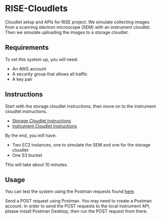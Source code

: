 # RISE-Cloudlets
Cloudlet setup and APIs for RISE project. We simulate collecting images from a scanning electron microscope (SEM) with an instrument cloudlet. Then we simulate uploading the images to a storage cloudlet.

## Requirements
To set this system up, you will need:
- An AWS account
- A security group that allows all traffic
- A key pair

## Instructions
Start with the storage cloudlet instructions, then move on to the instrument cloudlet instructions.

- [Storage Cloudlet Instructions](https://github.com/austinmclain/RISE-Cloudlets/blob/main/storage_cloudlet/README.md)
- [Instrument Cloudlet Instructions](https://github.com/austinmclain/RISE-Cloudlets/blob/main/instrument_cloudlet/README.md)

By the end, you will have:
- Two EC2 instances, one to simulate the SEM and one for the storage cloudlet
- One S3 bucket

This will take about 10 minutes.

## Usage
You can test the system using the Postman requests found [here](https://www.postman.com/amac72/workspace/rise-cloudlets/collection/24318566-e5b1f778-aec0-4718-aad2-08f2412231ab?action=share&creator=24318566).

Send a POST request using Postman. You may need to create a Postman account. In order to send the POST requests to the local instrument API, please install Postman Desktop, then run the POST request from there.
